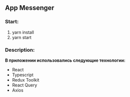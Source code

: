 ## App Messenger

### Start:
1. yarn install
2. yarn start

### Description:
**В приложении использовались следующие технологии:**
- React
- Typescript
- Redux Toolkit
- React Query
- Axios
